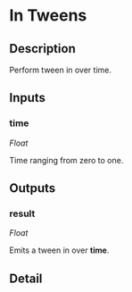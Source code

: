 # In Tweens

## Description
Perform tween in over time.

## Inputs
### time

*Float*

Time ranging from zero to one.

## Outputs
### result

*Float*

Emits a tween in over **time**.

## Detail

